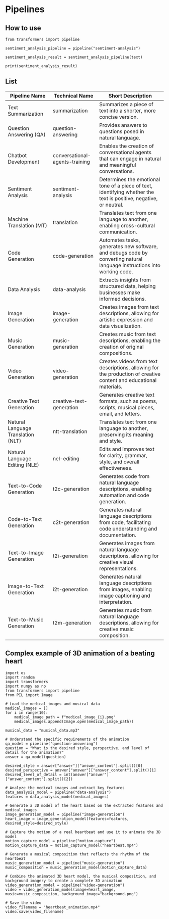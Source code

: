 # Pipelines

## How to use

```
from transformers import pipeline

sentiment_analysis_pipeline = pipeline("sentiment-analysis")

sentiment_analysis_result = sentiment_analysis_pipeline(text)

print(sentiment_analysis_result)
```

## List

| **Pipeline Name** | **Technical Name** | **Short Description** |
|---|---|---|
| Text Summarization | summarization | Summarizes a piece of text into a shorter, more concise version. |
| Question Answering (QA) | question-answering | Provides answers to questions posed in natural language. |
| Chatbot Development | conversational-agents-training | Enables the creation of conversational agents that can engage in natural and meaningful conversations. |
| Sentiment Analysis | sentiment-analysis | Determines the emotional tone of a piece of text, identifying whether the text is positive, negative, or neutral. |
| Machine Translation (MT) | translation | Translates text from one language to another, enabling cross-cultural communication. |
| Code Generation | code-generation | Automates tasks, generates new software, and debugs code by converting natural language instructions into working code. |
| Data Analysis | data-analysis | Extracts insights from structured data, helping businesses make informed decisions. |
| Image Generation | image-generation | Creates images from text descriptions, allowing for artistic expression and data visualization. |
| Music Generation | music-generation | Creates music from text descriptions, enabling the creation of original compositions. |
| Video Generation | video-generation | Creates videos from text descriptions, allowing for the production of creative content and educational materials. |
| Creative Text Generation | creative-text-generation | Generates creative text formats, such as poems, scripts, musical pieces, email, and letters. |
| Natural Language Translation (NLT) | ntt-translation | Translates text from one language to another, preserving its meaning and style. |
| Natural Language Editing (NLE) | nel-editing | Edits and improves text for clarity, grammar, style, and overall effectiveness. |
| Text-to-Code Generation | t2c-generation | Generates code from natural language descriptions, enabling automation and code generation. |
| Code-to-Text Generation | c2t-generation | Generates natural language descriptions from code, facilitating code understanding and documentation. |
| Text-to-Image Generation | t2i-generation | Generates images from natural language descriptions, allowing for creative visual representations. |
| Image-to-Text Generation | i2t-generation | Generates natural language descriptions from images, enabling image captioning and interpretation. |
| Text-to-Music Generation | t2m-generation | Generates music from natural language descriptions, allowing for creative music composition. |

## Complex example of 3D animation of a beating heart

```
import os
import random
import transformers
import numpy as np
from transformers import pipeline
from PIL import Image

# Load the medical images and musical data
medical_images = []
for i in range(10):
    medical_image_path = f"medical_image_{i}.png"
    medical_images.append(Image.open(medical_image_path))

musical_data = "musical_data.mp3"

# Understand the specific requirements of the animation
qa_model = pipeline("question-answering")
question = "What is the desired style, perspective, and level of detail for the animation?"
answer = qa_model(question)

desired_style = answer["answer"]["answer_content"].split()[0]
desired_perspective = answer["answer"]["answer_content"].split()[1]
desired_level_of_detail = int(answer["answer"]["answer_content"].split()[2])

# Analyze the medical images and extract key features
data_analysis_model = pipeline("data-analysis")
features = data_analysis_model(medical_images)

# Generate a 3D model of the heart based on the extracted features and medical images
image_generation_model = pipeline("image-generation")
heart_image = image_generation_model(features=features, desired_style=desired_style)

# Capture the motion of a real heartbeat and use it to animate the 3D model
motion_capture_model = pipeline("motion-capture")
motion_capture_data = motion_capture_model("heartbeat.mp4")

# Generate a musical composition that reflects the rhythm of the heartbeat
music_generation_model = pipeline("music-generation")
music_composition = music_generation_model(motion_capture_data)

# Combine the animated 3D heart model, the musical composition, and background imagery to create a complete 3D animation
video_generation_model = pipeline("video-generation")
video = video_generation_model(image=heart_image, music=music_composition, background_image="background.png")

# Save the video
video_filename = "heartbeat_animation.mp4"
video.save(video_filename)
```
